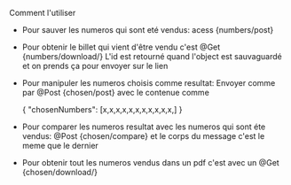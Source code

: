 Comment l'utiliser 

- Pour sauver les numeros qui sont eté vendus:
acess {numbers/post}

- Pour obtenir le billet qui vient d'être vendu c'est
@Get {numbers/download/<ID>}
L'id est retourné quand l'object est sauvaguardé et 
on prends ça pour envoyer sur le lien

- Pour manipuler les numeros choisis comme resultat:
Envoyer comme par @Post {chosen/post} avec le contenue comme

  {
    "chosenNumbers": [x,x,x,x,x,x,x,x,x,x,x,]
  }

- Pour comparer les numeros resultat avec les numeros
qui sont éte vendus: @Post {chosen/compare} et le corps du
message c'est le meme que le dernier

- Pour obtenir tout les numeros vendus dans un pdf c'est
avec un @Get {chosen/download/<listNumeros>}



